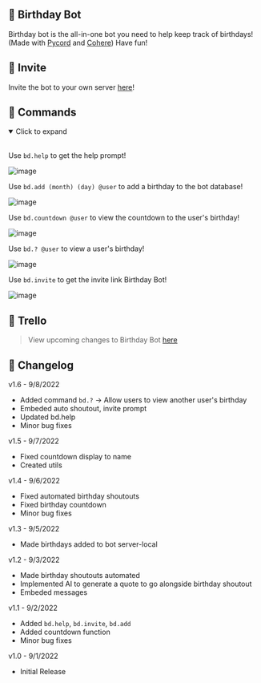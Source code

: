## :cake: Birthday Bot
Birthday bot is the all-in-one bot you need to help keep track of birthdays! (Made with [Pycord](https://docs.pycord.dev/en/stable/) and [Cohere](https://cohere.ai/)) Have fun!

## :partying_face: Invite
Invite the bot to your own server [here](https://discord.com/oauth2/authorize?client_id=1013565711030956073&scope=bot&permissions=8)!

## :crown: Commands
<details open>
<summary>Click to expand</summary>
<br>

Use ```bd.help``` to get the help prompt!

![image](https://user-images.githubusercontent.com/94326100/188786022-b5e70548-6c58-4544-bd24-8ccb20d9ebf2.png)

Use ```bd.add (month) (day) @user``` to add a birthday to the bot database!

![image](https://user-images.githubusercontent.com/94326100/189268989-8f40073b-94ee-4a00-b883-4f9d37f01742.png)

Use ```bd.countdown @user``` to view the countdown to the user's birthday!

![image](https://user-images.githubusercontent.com/94326100/189269031-c7ed2369-ba66-49b3-bae9-a23315cc3185.png)

Use ```bd.? @user``` to view a user's birthday!

![image](https://user-images.githubusercontent.com/94326100/189269112-e9988bf4-503c-4399-9df2-9826de6fb5e4.png)

Use ```bd.invite``` to get the invite link Birthday Bot!

![image](https://user-images.githubusercontent.com/94326100/189269178-f18bde27-1ee3-4aa4-94ab-0b3b3b62bef1.png)
</details>

## 🎈 Trello
> View upcoming changes to Birthday Bot [here](https://trello.com/b/1y3e531r/birthday-bot)

## :tada: Changelog

v1.6 - 9/8/2022

* Added command `bd.?` -> Allow users to view another user's birthday
* Embeded auto shoutout, invite prompt
* Updated bd.help
* Minor bug fixes

v1.5 - 9/7/2022

* Fixed countdown display to name
* Created utils

v1.4 - 9/6/2022

* Fixed automated birthday shoutouts
* Fixed birthday countdown
* Minor bug fixes

v1.3 - 9/5/2022

* Made birthdays added to bot server-local

v1.2 - 9/3/2022

* Made birthday shoutouts automated
* Implemented AI to generate a quote to go alongside birthday shoutout
* Embeded messages


v1.1 - 9/2/2022

* Added `bd.help`, `bd.invite`, `bd.add`
* Added countdown function
* Minor bug fixes

v1.0 - 9/1/2022

* Initial Release
